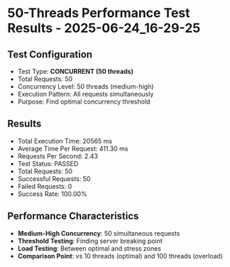 # 50-Threads Performance Test Results - 2025-06-24_16-29-25

## Test Configuration
- Test Type: **CONCURRENT (50 threads)**
- Total Requests: 50
- Concurrency Level: 50 threads (medium-high)
- Execution Pattern: All requests simultaneously
- Purpose: Find optimal concurrency threshold

## Results
- Total Execution Time: 20565 ms
- Average Time Per Request: 411.30 ms
- Requests Per Second: 2.43
- Test Status: PASSED
- Total Requests: 50
- Successful Requests: 50
- Failed Requests: 0
- Success Rate: 100.00%

## Performance Characteristics
- **Medium-High Concurrency**: 50 simultaneous requests
- **Threshold Testing**: Finding server breaking point
- **Load Testing**: Between optimal and stress zones
- **Comparison Point**: vs 10 threads (optimal) and 100 threads (overload)
